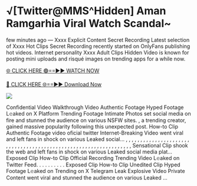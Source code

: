 # √[Twitter@MMS^Hidden] Aman Ramgarhia Viral Watch Scandal~

few minutes ago — Xxxx Explicit Content Secret Recording Latest selection of Xxxx Hot Clips Secret Recording recently started on OnlyFans publishing hot videos. Internet personality Xxxx Adult Clips Hidden Video is known for posting mini uploads and risqué images on trending apps for a while now.

[🌐 CLICK HERE 🟢==►► WATCH NOW](https://tinyurl.com/topvvv?st=viral&si=gh)

[🔴 CLICK HERE 🌐==►► Download Now](https://tinyurl.com/topvvv?st=viral&si=gh)

[![](https://t4.ftcdn.net/jpg/00/89/87/57/360_F_89875724_hMf6q0pOUbIm38tYOeJTOKDftmRMQnny.jpg)](https://tinyurl.com/topvvv?st=viral&si=gh)

Confidential Video Walkthrough Video Authentic Footage Hyped Footage L𝚎aked on X Platform Trending Footage Intimate Photos set social media on fire and stunned the audience on various NSFW sites. , a trending creator, gained massive popularity following this unexpected post. How-to Clip Authentic Footage video oficial twitter Internet-Breaking Video went viral and left fans in shock on various Leaked social… , , , , , , , , , , , , , , , , , , , , , , , , , , , , , , , , , , , , , , , , , , , , , , , , , , , , , , , , , , , , , , , , , Sensational Clip shook the web and left fans in shock on various Leaked social media plat… Exposed Clip How-to Clip Official Recording Trending Video L𝚎aked on Twitter Feed. . . . . . . . . . Exposed Clip How-to Clip Unedited Clip Hyped Footage L𝚎aked on Trending on X Telegram Leak Explosive Video Private Content went viral and stunned the audience on various Leaked …
